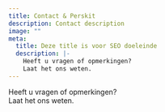 ```yaml
---
title: Contact & Perskit
description: Contact description
image: ""
meta:
  title: Deze title is voor SEO doeleinde
  description: |-
    Heeft u vragen of opmerkingen?
    Laat het ons weten.
---
```

Heeft u vragen of opmerkingen?\
Laat het ons weten.
